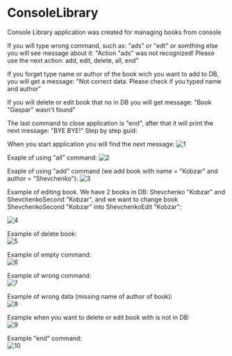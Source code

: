 # ConsoleLibrary
Console Library application was created for managing books from console
 
 If you will type wrong command, such as: "ads" or "edt" or somthing else you will see message about it:
 "Action "ads" was not recognized! Please use the next action: add, edit, delete, all, end"
 
 If you forget type name or author of the book wich you want to add to DB, you will get a message:
 "Not correct data. Please check if you typed name and author"
 
 If you will delete or edit book that no in DB you will get message:
 "Book "Gaspar" wasn't found"
 
 The last command to close application is "end", after that it will print the next message: "BYE BYE!"
 Step by step guid:
 
 When you start application you will find the next message:
 ![1](https://cloud.githubusercontent.com/assets/17764981/20968339/b930c7ea-bc8c-11e6-8c81-a8f7edf14ea3.jpg)
 
 Exaple of using "all" command:
 ![2](https://cloud.githubusercontent.com/assets/17764981/20968380/faa86eda-bc8c-11e6-9ab6-b91c7f45fa49.jpg)
 
  Exaple of using "add" command (we add book with name = "Kobzar" and author = "Shevchenko"):
  ![3](https://cloud.githubusercontent.com/assets/17764981/20968413/2773b1a4-bc8d-11e6-9f9d-4fe3d12cc08c.jpg)
 
 Example of editing book. We have 2 books in DB: Shevchenko "Kobzar" and ShevchenkoSecond "Kobzar", and we want to change book  ShevchenkoSecond "Kobzar" into ShevchenkoEdit "Kobzar":
 
  ![4](https://cloud.githubusercontent.com/assets/17764981/20968492/774784d0-bc8d-11e6-8126-721f59fe54ff.jpg)

 Example of delete book:                                                                                     
  ![5](https://cloud.githubusercontent.com/assets/17764981/20968586/c2241de2-bc8d-11e6-8297-e3e164f42928.jpg)

 Example of empty command:                                                                                 
  ![6](https://cloud.githubusercontent.com/assets/17764981/20968594/cbec05b0-bc8d-11e6-8388-addf769bc2c2.jpg)

 Example of wrong command:                                                                                    
  ![7](https://cloud.githubusercontent.com/assets/17764981/20968595/ccf9a9c6-bc8d-11e6-8876-a63b606684aa.jpg)

 Example of wrong data (missing name of author of book):                                                     
  ![8](https://cloud.githubusercontent.com/assets/17764981/20968597/ce753752-bc8d-11e6-847d-15dfd712a989.jpg)

 Example when you want to delete or edit book with is not in DB:                                                
  ![9](https://cloud.githubusercontent.com/assets/17764981/20968600/d021f900-bc8d-11e6-9041-459d513098f9.jpg)

 Example "end" command:                                                                                         
  ![10](https://cloud.githubusercontent.com/assets/17764981/20968602/d1702336-bc8d-11e6-8001-c388e4b6027e.jpg)

 
